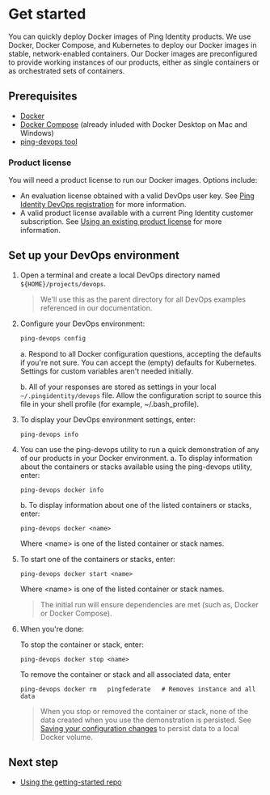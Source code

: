# Get started

You can quickly deploy Docker images of Ping Identity products. We use Docker, Docker Compose, and Kubernetes to deploy our Docker images in stable, network-enabled containers. Our Docker images are preconfigured to provide working instances of our products, either as single containers or as orchestrated sets of containers.  

## Prerequisites

* [Docker](https://docs.docker.com/install/)
* [Docker Compose](https://docs.docker.com/compose/install/) (already inluded with Docker Desktop on Mac and Windows)
* [ping-devops tool](pingDevopsUtil.md#installation)

### Product license

You will need a product license to run our Docker images.  Options include:

* An evaluation license obtained with a valid DevOps user key. See [Ping Identity DevOps registration](devopsRegistration.md) for more information.
* A valid product license available with a current Ping Identity customer subscription. See [Using an existing product license](https://pingidentity-devops.gitbook.io/devops/getstarted/existinglicense) for more information.

## Set up your DevOps environment

1. Open a terminal and create a local DevOps directory named `${HOME}/projects/devops`.

   > We'll use this as the parent directory for all DevOps examples referenced in our documentation.

2. Configure your DevOps environment:  

    ```bash
    ping-devops config
    ``` 

   a. Respond to all Docker configuration questions, accepting the defaults if you're not sure.  You can accept the (empty) defaults for Kubernetes. Settings for custom variables aren't needed initially.

   b. All of your responses are stored as settings in your local `~/.pingidentity/devops` file. Allow the configuration script to source this file in your shell profile (for example, ~/.bash_profile).

3. To display your DevOps environment settings, enter:

   ```shell
   ping-devops info
   ```

4. You can use the ping-devops utility to run a quick demonstration of any of our products in your Docker environment. 
   a. To display information about the containers or stacks available using the ping-devops utility, enter:

   ```shell
   ping-devops docker info
   ```

   b. To display information about one of the listed containers or stacks, enter:

   ```shell
   ping-devops docker <name>
   ```

   Where \<name> is one of the listed container or stack names.

5. To start one of the containers or stacks, enter:

    ```shell
    ping-devops docker start <name>
    ```

   Where \<name> is one of the listed container or stack names.

     > The initial run will ensure dependencies are met (such as, Docker or Docker Compose).

6. When you're done:

   To stop the container or stack, enter:

    ```shell
    ping-devops docker stop <name>
    ```

    To remove the container or stack and all associated data, enter

    ```shell
    ping-devops docker rm   pingfederate   # Removes instance and all data
    ```

    > When you stop or removed the container or stack, none of the data created when you use the demonstration is persisted. See [Saving your configuration changes](saveConfigs.md) to persist data to a local Docker volume.

## Next step

* [Using the getting-started repo](getStartedWithGitRepo.md)

